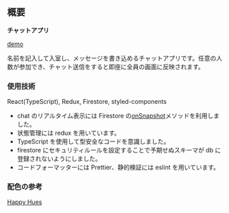 ## 概要

**チャットアプリ**

[demo](https://realtime-chat-89735.web.app/)

名前を記入して入室し、メッセージを書き込めるチャットアプリです。任意の人数が参加でき、チャット送信をすると即座に全員の画面に反映されます。

### 使用技術

React(TypeScript), Redux, Firestore, styled-components

- chat のリアルタイム表示には Firestore の[onSnapshot](https://firebase.google.com/docs/firestore/query-data/listen?hl=ja)メソッドを利用しました。
- 状態管理には redux を用いています。
- TypeScript を使用して型安全なコードを意識しました。
- firestore にセキュリティルールを設定することで予期せぬスキーマが db に登録されないようにしました。
- コードフォーマッターには Prettier、静的検証には eslint を用いています。

### 配色の参考

[Happy Hues](https://www.happyhues.co/palettes/6)

